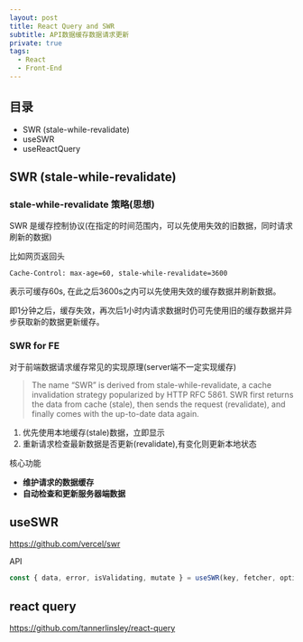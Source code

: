 ```yaml
---
layout: post
title: React Query and SWR
subtitle: API数据缓存数据请求更新
private: true
tags:
  - React
  - Front-End
---
```


## 目录

- SWR (stale-while-revalidate)
- useSWR
- useReactQuery

## SWR (stale-while-revalidate)

### stale-while-revalidate 策略(思想)

SWR 是缓存控制协议(在指定的时间范围内，可以先使用失效的旧数据，同时请求刷新的数据)

比如网页返回头
```
Cache-Control: max-age=60, stale-while-revalidate=3600
```
表示可缓存60s, 在此之后3600s之内可以先使用失效的缓存数据并刷新数据。

即1分钟之后，缓存失效，再次后1小时内请求数据时仍可先使用旧的缓存数据并异步获取新的数据更新缓存。


### SWR for FE

对于前端数据请求缓存常见的实现原理(server端不一定实现缓存)

> The name “SWR” is derived from stale-while-revalidate, a cache invalidation strategy popularized by HTTP RFC 5861. 
> SWR first returns the data from cache (stale), then sends the request (revalidate), and finally comes with the up-to-date data again.

1. 优先使用本地缓存(stale)数据，立即显示
2. 重新请求检查最新数据是否更新(revalidate),有变化则更新本地状态

核心功能 

* **维护请求的数据缓存**
* **自动检查和更新服务器端数据**

## useSWR

https://github.com/vercel/swr

API 
```js
const { data, error, isValidating, mutate } = useSWR(key, fetcher, options);
```


## react query

https://github.com/tannerlinsley/react-query

